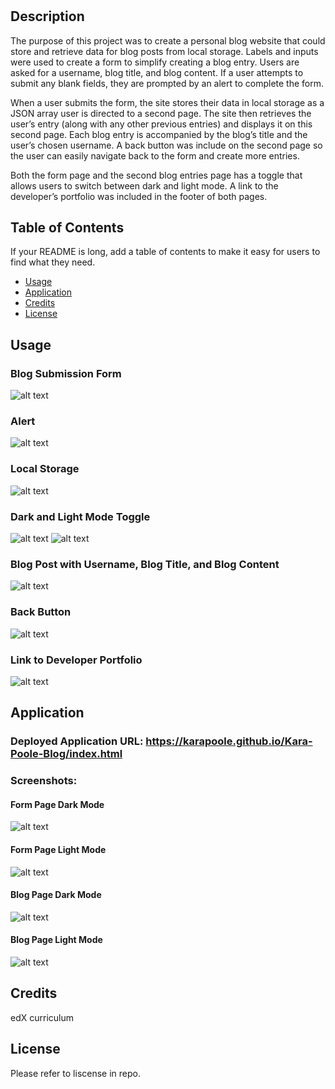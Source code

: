 # <Kara-Poole-Blog>

## Description

The purpose of this project was to create a personal blog website that could store and retrieve data for blog posts from local storage. Labels and inputs were used to create a form to simplify creating a blog entry. Users are asked for a username, blog title, and blog content. If a user attempts to submit any blank fields, they are prompted by an alert to complete the form.

When a user submits the form, the site stores their data in local storage as a JSON array user is directed to a second page. The site then retrieves the user’s entry (along with any other previous entries) and displays it on this second page. Each blog entry is accompanied by the blog’s title and the user’s chosen username. A back button was include on the second page so the user can easily navigate back to the form and create more entries.

Both the form page and the second blog entries page has a toggle that allows users to switch between dark and light mode. A link to the developer’s portfolio was included in the footer of both pages.

## Table of Contents

If your README is long, add a table of contents to make it easy for users to find what they need.

- [Usage](#usage)
- [Application](#application)
- [Credits](#credits)
- [License](#license)

## Usage

### Blog Submission Form

![alt text](./assets/images/form.png)

### Alert

![alt text](./assets/images/alert.png)

### Local Storage

![alt text](./assets/images/local-storage.png)

### Dark and Light Mode Toggle

![alt text](./assets/images/mode-toggle-dark.png) ![alt text](./assets/images/mode-toggle-light.png)

### Blog Post with Username, Blog Title, and Blog Content

![alt text](./assets/images/blog-post-info.png)

### Back Button

![alt text](./assets/images/back-button.png)

### Link to Developer Portfolio

![alt text](./assets/images/portfolio-link.png)

## Application

### Deployed Application URL: https://karapoole.github.io/Kara-Poole-Blog/index.html

### Screenshots:

#### Form Page Dark Mode

![alt text](./assets/images/deployed-form-dark.png)

#### Form Page Light Mode

![alt text](./assets/images/deployed-form-light.png)

#### Blog Page Dark Mode

![alt text](./assets/images/deployed-blog-page.png)

#### Blog Page Light Mode

![alt text](./assets/images/deployed-blog-light.png)

## Credits

edX curriculum

## License

Please refer to liscense in repo.
